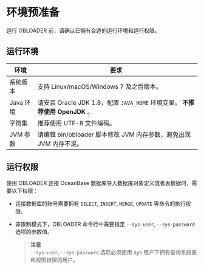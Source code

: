环境预准备 
==========================

运行 OBLOADER 前，请确认已拥有合适的运行环境和运行权限。

运行环境 
-------------------------



| **环境**  |                           **要求**                            |
|---------|-------------------------------------------------------------|
| 系统版本    | 支持 Linux/macOS/Windows 7 及之后版本。                             |
| Java 环境 | 请安装 Oracle JDK 1.8，配置 `JAVA_HOME` 环境变量。 **不推荐使用 OpenJDK** 。 |
| 字符集     | 推荐使用 UTF-8 文件编码。                                            |
| JVM 参数  | 请编辑 bin/obloader 脚本修改 JVM 内存参数，避免出现 JVM 内存不足。               |



运行权限 
-------------------------

使用 OBLOADER 连接 OceanBase 数据库导入数据库对象定义或者表数据时，需要以下权限：

* 连接数据库的账号需要拥有 `SELECT`, `INSERT`, `MERGE`, `UPDATE` 等命令的执行权限。

  

* 非限制模式下，OBLOADER 命令行中需要指定 `--sys-user`, `--sys-password` 选项的参数值。
  > **注意**<br>
  > `--sys-user`, `--sys-password` 选项必须使用 sys 租户下拥有查询系统表和视图权限的用户。